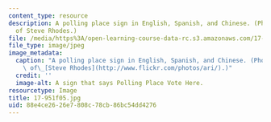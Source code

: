 ```yaml
---
content_type: resource
description: A polling place sign in English, Spanish, and Chinese. (Photo courtesy
  of Steve Rhodes.)
file: /media/https%3A/open-learning-course-data-rc.s3.amazonaws.com/17-951-special-graduate-topic-in-political-science-political-behavior-fall-2005/88e4ce2626e7808c78cb86bc54dd4276_17-951f05.jpg
file_type: image/jpeg
image_metadata:
  caption: "A polling place sign in English, Spanish, and Chinese. (Photo courtesy\
    \ of\_[Steve Rhodes](http://www.flickr.com/photos/ari/).)"
  credit: ''
  image-alt: A sign that says Polling Place Vote Here.
resourcetype: Image
title: 17-951f05.jpg
uid: 88e4ce26-26e7-808c-78cb-86bc54dd4276
---
```

